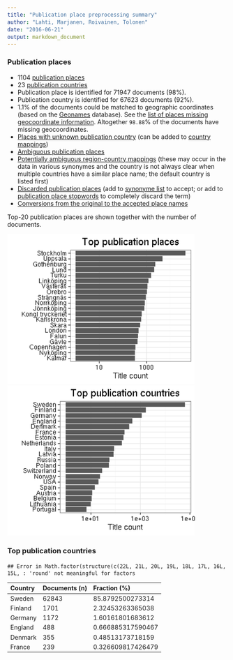 ```yaml
---
title: "Publication place preprocessing summary"
author: "Lahti, Marjanen, Roivainen, Tolonen"
date: "2016-06-21"
output: markdown_document
---
```


### Publication places

 * 1104 [publication places](output.tables/publication_place_accepted.csv)
 * 23 [publication countries](output.tables/country_accepted.csv) 
 * Publication place is identified for 71947 documents (98%). 
 * Publication country is identified for 67623 documents (92%).
 * 1.1% of the documents could be matched to geographic coordinates (based on the [Geonames](http://download.geonames.org/export/dump/) database). See the [list of places missing geocoordinate information](output.tables/absentgeocoordinates.csv). Altogether ``98.88``% of the documents have missing geocoordinates.
 * [Places with unknown publication country](output.tables/publication_place_missingcountry.csv) (can be added to [country mappings](https://github.com/rOpenGov/bibliographica/blob/master/inst/extdata/reg2country.csv))
 * [Ambiguous publication places](output.tables/publication_place_ambiguous.csv)
 * [Potentially ambiguous region-country mappings](output.tables/publication_country_ambiguous.csv) (these may occur in the data in various synonymes and the country is not always clear when multiple countries have a similar place name; the default country is listed first)
 * [Discarded publication places](output.tables/publication_place_discarded.csv) (add to [synonyme list](https://github.com/rOpenGov/bibliographica/blob/master/inst/extdata/PublicationPlaceSynonymes.csv) to accept; or add to [publication place stopwords](https://github.com/rOpenGov/bibliographica/blob/master/inst/extdata/stopwords_for_place.csv) to completely discard the term)
 * [Conversions from the original to the accepted place names](output.tables/publication_place_conversion_nontrivial.csv)

Top-20 publication places are shown together with the number of documents.

<img src="figure/summaryplace-1.png" title="plot of chunk summaryplace" alt="plot of chunk summaryplace" width="430px" /><img src="figure/summaryplace-2.png" title="plot of chunk summaryplace" alt="plot of chunk summaryplace" width="430px" />


### Top publication countries


```
## Error in Math.factor(structure(c(22L, 21L, 20L, 19L, 18L, 17L, 16L, 15L, : 'round' not meaningful for factors
```



|Country |Documents (n) |Fraction (%)      |
|:-------|:-------------|:-----------------|
|Sweden  |62843         |85.8792500273314  |
|Finland |1701          |2.32453263365038  |
|Germany |1172          |1.60161801683612  |
|England |488           |0.666885317590467 |
|Denmark |355           |0.48513173718159  |
|France  |239           |0.326609817426479 |

